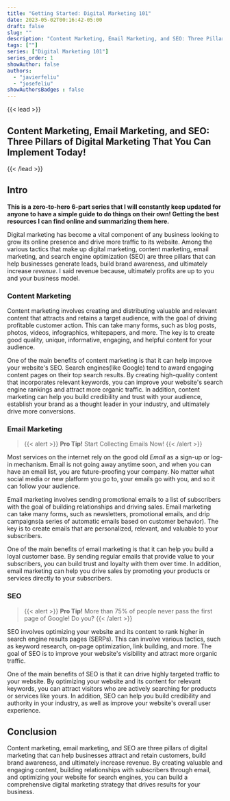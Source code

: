 ```yaml
---
title: "Getting Started: Digital Marketing 101"
date: 2023-05-02T00:16:42-05:00
draft: false
slug: ""
description: "Content Marketing, Email Marketing, and SEO: Three Pillars of Digital Marketing That You Can Implement Today!"
tags: [""]
series: ["Digital Marketing 101"]
series_order: 1
showAuthor: false
authors:
  - "javierfeliu"
  - "josefeliu"
showAuthorsBadges : false 
---
```

{{< lead >}}

## Content Marketing, Email Marketing, and SEO: Three Pillars of Digital Marketing That You Can Implement Today!

{{< /lead >}}

## Intro

**This is a zero-to-hero 6-part series that I will constantly keep updated for anyone to have a simple guide to do things on their own! Getting the best resources I can find online and summarizing them here.**

Digital marketing has become a vital component of any business looking to grow its online presence and drive more traffic to its website. Among the various tactics that make up digital marketing, content marketing, email marketing, and search engine optimization (SEO) are three pillars that can help businesses generate leads, build brand awareness, and ultimately increase *revenue*. I said revenue because, ultimately profits are up to you and your business model.

### Content Marketing

Content marketing involves creating and distributing valuable and relevant content that attracts and retains a target audience, with the goal of driving profitable customer action. This can take many forms, such as blog posts, photos, videos, infographics, whitepapers, and more. The key is to create good quality, unique, informative, engaging, and helpful content for your audience.

One of the main benefits of content marketing is that it can help improve your website's SEO. Search engines(like Google) tend to award engaging content pages on their top search results. By creating high-quality content that incorporates relevant keywords, you can improve your website's search engine rankings and attract more organic traffic. In addition, content marketing can help you build credibility and trust with your audience, establish your brand as a thought leader in your industry, and ultimately drive more conversions.

### Email Marketing

>{{< alert >}}
**Pro Tip!** Start Collecting Emails Now!
{{< /alert >}}

Most services on the internet rely on the good old *Email* as a sign-up or log-in mechanism. Email is not going away anytime soon, and when you can have an email list, you are future-proofing your company. No matter what social media or new platform you go to, your emails go with you, and so it can follow your audience.

Email marketing involves sending promotional emails to a list of subscribers with the goal of building relationships and driving sales. Email marketing can take many forms, such as newsletters, promotional emails, and drip campaigns(a series of automatic emails based on customer behavior). The key is to create emails that are personalized, relevant, and valuable to your subscribers.

One of the main benefits of email marketing is that it can help you build a loyal customer base. By sending regular emails that provide value to your subscribers, you can build trust and loyalty with them over time. In addition, email marketing can help you drive sales by promoting your products or services directly to your subscribers.

### SEO

>{{< alert >}}
**Pro Tip!** More than 75% of people never pass the first page of Google! Do you?
{{< /alert >}}

SEO involves optimizing your website and its content to rank higher in search engine results pages (SERPs). This can involve various tactics, such as keyword research, on-page optimization, link building, and more. The goal of SEO is to improve your website's visibility and attract more organic traffic.

One of the main benefits of SEO is that it can drive highly targeted traffic to your website. By optimizing your website and its content for relevant keywords, you can attract visitors who are actively searching for products or services like yours. In addition, SEO can help you build credibility and authority in your industry, as well as improve your website's overall user experience.

## Conclusion

Content marketing, email marketing, and SEO are three pillars of digital marketing that can help businesses attract and retain customers, build brand awareness, and ultimately increase revenue. By creating valuable and engaging content, building relationships with subscribers through email, and optimizing your website for search engines, you can build a comprehensive digital marketing strategy that drives results for your business.
